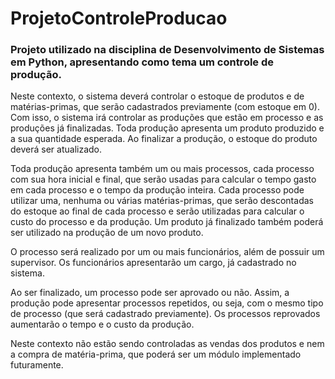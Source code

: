 # ProjetoControleProducao

### Projeto utilizado na disciplina de Desenvolvimento de Sistemas em Python, apresentando como tema um controle de produção.

Neste contexto, o sistema deverá controlar o estoque de produtos e de matérias-primas, que serão cadastrados previamente (com estoque em 0). Com isso, o sistema irá controlar as produções que estão em processo e as produções já finalizadas. Toda produção apresenta um produto produzido e a sua quantidade esperada. Ao finalizar a produção, o estoque do produto deverá ser atualizado.

Toda produção apresenta também um ou mais processos, cada processo com sua hora inicial e final, que serão usadas para calcular o tempo gasto em cada processo e o tempo da produção inteira. Cada processo pode utilizar uma, nenhuma ou várias matérias-primas, que serão descontadas do estoque ao final de cada processo e serão utilizadas para calcular o custo do processo e da produção. Um produto já finalizado também poderá ser utilizado na produção de um novo produto.

O processo será realizado por um ou mais funcionários, além de possuir um supervisor. Os funcionários apresentarão um cargo, já cadastrado no sistema.

Ao ser finalizado, um processo pode ser aprovado ou não. Assim, a produção pode apresentar processos repetidos, ou seja, com o mesmo tipo de processo (que será cadastrado previamente). Os processos reprovados aumentarão o tempo e o custo da produção.

Neste contexto não estão sendo controladas as vendas dos produtos e nem a compra de matéria-prima, que poderá ser um módulo implementado futuramente.